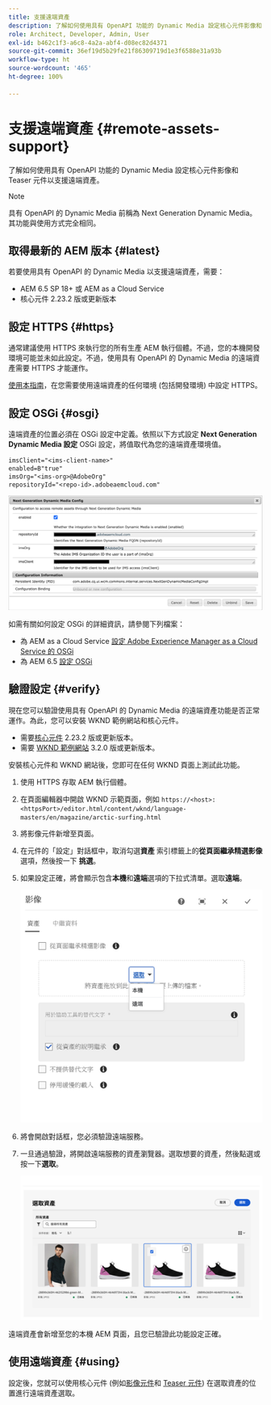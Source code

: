 ```yaml
---
title: 支援遠端資產
description: 了解如何使用具有 OpenAPI 功能的 Dynamic Media 設定核心元件影像和 Teaser 元件以支援遠端資產。
role: Architect, Developer, Admin, User
exl-id: b462c1f3-a6c8-4a2a-abf4-d08ec82d4371
source-git-commit: 36ef19d5b29fe21f86309719d1e3f6588e31a93b
workflow-type: ht
source-wordcount: '465'
ht-degree: 100%

---
```



# 支援遠端資產 {#remote-assets-support}

了解如何使用具有 OpenAPI 功能的 Dynamic Media 設定核心元件影像和 Teaser 元件以支援遠端資產。

>[!NOTE]
>
>具有 OpenAPI 的 Dynamic Media 前稱為 Next Generation Dynamic Media。其功能與使用方式完全相同。

## 取得最新的 AEM 版本 {#latest}

若要使用具有 OpenAPI 的 Dynamic Media 以支援遠端資產，需要：

* AEM 6.5 SP 18+ 或 AEM as a Cloud Service
* 核心元件 2.23.2 版或更新版本

## 設定 HTTPS {#https}

通常建議使用 HTTPS 來執行您的所有生產 AEM 執行個體。不過，您的本機開發環境可能並未如此設定。不過，使用具有 OpenAPI 的 Dynamic Media 的遠端資產需要 HTTPS 才能運作。

[使用本指南](https://experienceleague.adobe.com/docs/experience-manager-learn/foundation/security/use-the-ssl-wizard.html?lang=zh-Hant)，在您需要使用遠端資產的任何環境 (包括開發環境) 中設定 HTTPS。

## 設定 OSGi {#osgi}

遠端資產的位置必須在 OSGi 設定中定義。依照以下方式設定 **Next Generation Dynamic Media 設定** OSGi 設定，將值取代為您的遠端資產環境值。

```text
imsClient="<ims-client-name>"
enabled=B"true"
imsOrg="<ims-org>@AdobeOrg"
repositoryId="<repo-id>.adobeaemcloud.com"
```

![Next Generation Dynamic Media 設定 OSGi 設定視窗](/help/assets/remote-assets-osgi.png)

如需有關如何設定 OSGi 的詳細資訊，請參閱下列檔案：

* 為 AEM as a Cloud Service [設定 Adobe Experience Manager as a Cloud Service 的 OSGi](https://experienceleague.adobe.com/docs/experience-manager-cloud-service/content/implementing/deploying/configuring-osgi.html?lang=zh-Hant)
* 為 AEM 6.5 [設定 OSGi](https://experienceleague.adobe.com/docs/experience-manager-65/deploying/configuring/configuring-osgi.html?lang=zh-Hant)

## 驗證設定 {#verify}

現在您可以驗證使用具有 OpenAPI 的 Dynamic Media 的遠端資產功能是否正常運作。為此，您可以安裝 WKND 範例網站和核心元件。

* 需要[核心元件](https://github.com/adobe/aem-core-wcm-components/releases/download/core.wcm.components.reactor-2.23.2/core.wcm.components.all-2.23.2.zip) 2.23.2 版或更新版本。
* 需要 [WKND 範例網站](https://github.com/adobe/aem-guides-wknd/releases/download/aem-guides-wknd-3.2.0/aem-guides-wknd.all-3.2.0-classic.zip) 3.2.0 版或更新版本。

安裝核心元件和 WKND 網站後，您即可在任何 WKND 頁面上測試此功能。

1. 使用 HTTPS 存取 AEM 執行個體。

1. 在頁面編輯器中開啟 WKND 示範頁面，例如 `https://<host>:<httpsPort>/editor.html/content/wknd/language-masters/en/magazine/arctic-surfing.html`

1. 將影像元件新增至頁面。

1. 在元件的「設定」對話框中，取消勾選&#x200B;**資產** 索引標籤上的&#x200B;**從頁面繼承精選影像**&#x200B;選項，然後按一下 **挑選**。

1. 如果設定正確，將會顯示包含&#x200B;**本機**&#x200B;和&#x200B;**遠端**&#x200B;選項的下拉式清單。選取&#x200B;**遠端**。

   ![影像選取的遠端和本機挑選選項](/help/assets/remote-asset-selection.png)

1. 將會開啟對話框，您必須驗證遠端服務。

1. 一旦通過驗證，將開啟遠端服務的資產瀏覽器。選取想要的資產，然後點選或按一下&#x200B;**選取**。

   ![選取遠端資產](/help/assets/remote-asset-picker.png)

遠端資產會新增至您的本機 AEM 頁面，且您已驗證此功能設定正確。

## 使用遠端資產 {#using}

設定後，您就可以使用核心元件 (例如[影像元件](/help/components/image.md)和 [Teaser 元件](/help/components/teaser.md)) 在選取資產的位置進行遠端資產選取。
